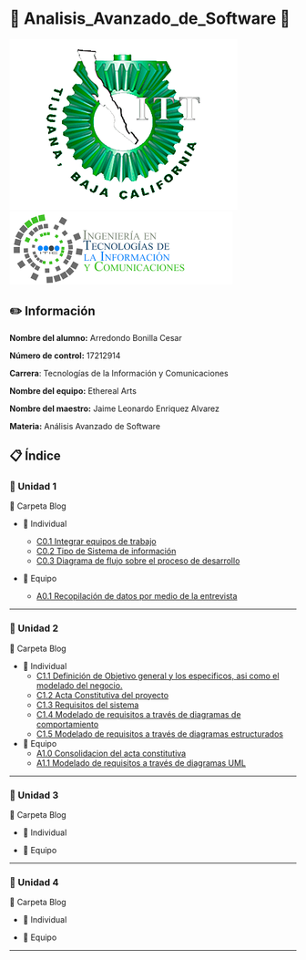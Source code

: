 # :floppy_disk: Analisis_Avanzado_de_Software :floppy_disk:

![LogoEsc](https://github.com/CesarArred/Analisis_Avanzado_de_Software/blob/main/img/logoITT.jpg)
![LogoCarrera](https://github.com/CesarArred/Analisis_Avanzado_de_Software/blob/main/img/logoTIC.png)

## :pencil2: Información

**Nombre del alumno:** Arredondo Bonilla Cesar

**Número de control:** 17212914

**Carrera**: Tecnologías de la Información y Comunicaciones

**Nombre del equipo:** Ethereal Arts

**Nombre del maestro:** Jaime Leonardo Enriquez Alvarez

**Materia:** Análisis Avanzado de Software

## :clipboard: Índice

### :pushpin: Unidad 1

:open_file_folder: Carpeta Blog

* :bust_in_silhouette: Individual
  +  [C0.1 Integrar equipos de trabajo](https://github.com/CesarArred/Analisis_Avanzado_de_Software/blob/main/blog/C0.1_Integrar%20equipos%20de%20trabajo_ArredondoBonillaCesar.md)
  +  [C0.2 Tipo de Sistema de información](https://github.com/CesarArred/Analisis_Avanzado_de_Software/blob/main/blog/C0.2_Tipo%20de%20Sistema%20de%20Informacion_ArredondoBonillaCesar.md)
  + [C0.3 Diagrama de flujo sobre el proceso de desarrollo](https://github.com/CesarArred/Analisis_Avanzado_de_Software/blob/main/blog/C0.3_Diagrama%20de%20flujo%20sobre%20el%20proceso%20de%20desarrollo_ArredondoBonillaCesar.md)
  
* :busts_in_silhouette: Equipo
  + [A0.1 Recopilación de datos por medio de la entrevista](https://github.com/CesarArred/Analisis_Avanzado_de_Software/blob/main/blog/A0.1_Data%20collection%20through%20the%20interview_ArredondoBonillaCesar.md)

---
### :pushpin: Unidad 2

:open_file_folder: Carpeta Blog


* :bust_in_silhouette: Individual
  + [C1.1 Definición de Objetivo general y los especificos, asi como el modelado del negocio.](https://github.com/CesarArred/Analisis_Avanzado_de_Software/blob/main/blog/C1.1_Definicion%20objetivos%20generales,%20especificos%20asi%20como%20el%20modelo%20de%20negocios_ArredondoBonillaCesar.md)
  + [C1.2 Acta Constitutiva del proyecto](https://github.com/CesarArred/Analisis_Avanzado_de_Software/blob/main/blog/C1.2_Acta%20Constitutiva%20del%20Proyecto_Arredondo%20Bonilla%20Cesar.md)
  + [C1.3 Requisitos del sistema](https://github.com/CesarArred/Analisis_Avanzado_de_Software/blob/main/blog/C1.3_Requsistos%20del%20sistema_Arredondo%20Bonilla%20Cesar.md)
  + [C1.4 Modelado de requisitos a través de diagramas de comportamiento](https://github.com/CesarArred/Analisis_Avanzado_de_Software/blob/main/blog/C1.4_Modelado%20de%20requisitos%20a%20traves%20de%20diagramas%20de%20comportamiento_Arredondo%20Bonilla%20Cesar.md)
  + [C1.5  Modelado de requisitos a través de diagramas estructurados](https://github.com/CesarArred/Analisis_Avanzado_de_Software/blob/main/blog/C1.5_UML_Estado_componentes_distribucion_Arredondo%20Bonilla%20Cesar.md)
* :busts_in_silhouette: Equipo
  + [A1.0 Consolidacion del acta constitutiva](https://github.com/CesarArred/Analisis_Avanzado_de_Software/blob/main/blog/A1.0_Consolidation%20of%20the%20constitutive%20act_Arredondo%20Bonilla%20Cesar.md)
  + [A1.1 Modelado de requisitos a través de diagramas UML](https://github.com/CesarArred/Analisis_Avanzado_de_Software/blob/main/blog/A1.1_UML_Requirements_Modeling.md)

---
### :pushpin: Unidad 3

:open_file_folder: Carpeta Blog


* :bust_in_silhouette: Individual


* :busts_in_silhouette: Equipo

---
### :pushpin: Unidad 4

:open_file_folder: Carpeta Blog


* :bust_in_silhouette: Individual


* :busts_in_silhouette: Equipo

---
